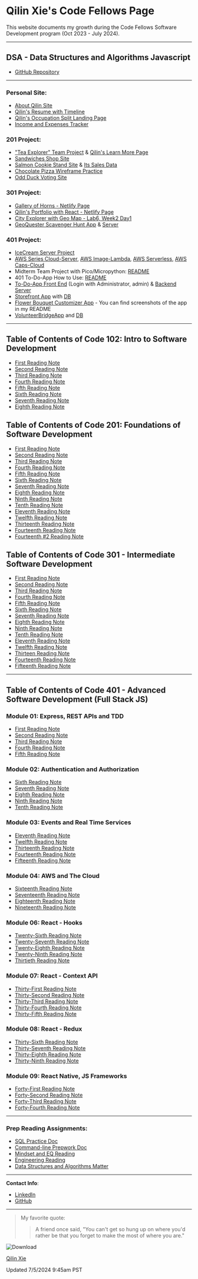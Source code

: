 # Qilin Xie's Code Fellows Page

This website documents my growth during the Code Fellows Software Development program (Oct 2023 - July 2024).

---

## DSA - Data Structures and Algorithms Javascript
- [GitHub Repository](https://github.com/QILINXIE02/data-structures-and-algorithms)

---

### Personal Site:
- [About Qilin Site](https://qilinxie02.github.io/About-Qilin-Site/index.html)
- [Qilin's Resume with Timeline](https://qilinxie02.github.io/resume-timeline/)
- [Qilin's Occupation Split Landing Page](https://qilinxie02.github.io/resume/)
- [Income and Expenses Tracker](https://qilinxie02.github.io/funnize/)

### 201 Project:
- ["Tea Explorer" Team Project](https://team-quicm.github.io/Tea-Explorer/teas.html) & [Qilin's Learn More Page](https://qilinxie02.github.io/learnmore-tea/index.html)
- [Sandwiches Shop Site](https://qilinxie02.github.io/lab5new/cookieshopmaterials/index.html)
- [Salmon Cookie Stand Site](https://qilinxie02.github.io/cookie-stand/index.html) & [Its Sales Data](https://qilinxie02.github.io/cookie-stand/sales.html)
- [Chocolate Pizza Wireframe Practice](https://qilinxie02.github.io/Chocolate-Pizza/)
- [Odd Duck Voting Site](https://qilinxie02.github.io/odd-duck/index.html)

### 301 Project:
- [Gallery of Horns - Netlify Page](https://main--qilin-qallery-of-horns.netlify.app/)
- [Qilin's Portfolio with React - Netlify Page](https://main--qilin-react-portfolio.netlify.app/)
- [City Explorer with Geo Map - Lab6, Week2 Day1](https://city-explorer-class6.netlify.app/)
- [GeoQuester Scavenger Hunt App](https://main--geo-quester.netlify.app/) & [Server](https://backend-qdhy.onrender.com/lists)

### 401 Project:
- [IceCream Server Project](https://github.com/QILINXIE02/API-Auth-server)
- [AWS Series Cloud-Server](https://github.com/QILINXIE02/cloud-server), [AWS Image-Lambda](https://github.com/QILINXIE02/image-lambda), [AWS Serverless](https://github.com/QILINXIE02/serverless-api), [AWS Caps-Cloud](https://github.com/QILINXIE02/caps-cloud)
- Midterm Team Project with Pico/Micropython: [README](https://github.com/QEA-Javascript/AmbientWeather)
- 401 To-Do-App How to Use: [README](https://github.com/QILINXIE02/todo-app/blob/main/README.md)
- [To-Do-App Front End](https://qilin-todo.netlify.app/) (Login with Administrator, admin) & [Backend Server](https://auth-api-todo.onrender.com/api/v1/todos)
- [Storefront App](https://main--qilin-storefront.netlify.app/) with [DB](https://api-js401.herokuapp.com/api/v1/products/)
- [Flower Bouquet Customizer App](https://github.com/QILINXIE02/Flower-app) - You can find screenshots of the app in my README
- [VolunteerBridgeApp](https://github.com/TechSpark-Solutions/VolunteerBridgeApp) and [DB](https://volunteerbridge-authapi.onrender.com)

---

## Table of Contents of Code 102: Intro to Software Development
- [First Reading Note](102/class1.md)
- [Second Reading Note](102/class2.md)
- [Third Reading Note](102/class3.md)
- [Fourth Reading Note](102/class4.md)
- [Fifth Reading Note](102/class5.md)
- [Sixth Reading Note](102/class6.md)
- [Seventh Reading Note](102/class7.md)
- [Eighth Reading Note](102/class8.md)

## Table of Contents of Code 201: Foundations of Software Development
- [First Reading Note](201/class1.md)
- [Second Reading Note](201/class2.md)
- [Third Reading Note](201/class3.md)
- [Fourth Reading Note](201/class4.md)
- [Fifth Reading Note](201/class5.md)
- [Sixth Reading Note](201/class6.md)
- [Seventh Reading Note](201/class7.md)
- [Eighth Reading Note](201/class8.md)
- [Ninth Reading Note](201/class9.md)
- [Tenth Reading Note](201/class10.md)
- [Eleventh Reading Note](201/class11.md)
- [Twelfth Reading Note](201/class12.md)
- [Thirteenth Reading Note](201/class13.md)
- [Fourteenth Reading Note](201/class14.md)
- [Fourteenth #2 Reading Note](201/Class14:Psychological-Safety.md)

## Table of Contents of Code 301 - Intermediate Software Development
- [First Reading Note](301/class1.md)
- [Second Reading Note](301/class2.md)
- [Third Reading Note](301/class3.md)
- [Fourth Reading Note](301/class4.md)
- [Fifth Reading Note](301/class5.md)
- [Sixth Reading Note](301/class6.md)
- [Seventh Reading Note](301/class7.md)
- [Eighth Reading Note](301/class8.md)
- [Ninth Reading Note](301/class9.md)
- [Tenth Reading Note](301/class10.md)
- [Eleventh Reading Note](301/class11.md)
- [Twelfth Reading Note](301/class12.md)
- [Thirteen Reading Note](301/class13.md)
- [Fourteenth Reading Note](301/class14.md)
- [Fifteenth Reading Note](301/class15.md)

---

## Table of Contents of Code 401 - Advanced Software Development (Full Stack JS)
### Module 01: Express, REST APIs and TDD
- [First Reading Note](401/class1.md)
- [Second Reading Note](401/class2.md)
- [Third Reading Note](401/class3.md)
- [Fourth Reading Note](401/class4.md)
- [Fifth Reading Note](401/class5.md)

### Module 02: Authentication and Authorization
- [Sixth Reading Note](401/class6.md)
- [Seventh Reading Note](401/class7.md)
- [Eighth Reading Note](401/class8.md)
- [Ninth Reading Note](401/class9.md)
- [Tenth Reading Note](401/class10.md)

### Module 03: Events and Real Time Services
- [Eleventh Reading Note](401/class11.md)
- [Twelfth Reading Note](401/class12.md)
- [Thirteenth Reading Note](401/class13.md)
- [Fourteenth Reading Note](401/class14.md)
- [Fifteenth Reading Note](401/class15.md)

### Module 04: AWS and The Cloud
- [Sixteenth Reading Note](401/class16.md)
- [Seventeenth Reading Note](401/class17.md)
- [Eighteenth Reading Note](401/class18.md)
- [Nineteenth Reading Note](401/class19.md)

### Module 06: React - Hooks
- [Twenty-Sixth Reading Note](401/class26.md)
- [Twenty-Seventh Reading Note](401/class27.md)
- [Twenty-Eighth Reading Note](401/class28.md)
- [Twenty-Ninth Reading Note](401/class29.md)
- [Thirtieth Reading Note](401/class30.md)

### Module 07: React - Context API
- [Thirty-First Reading Note](401/class31.md)
- [Thirty-Second Reading Note](401/class32.md)
- [Thirty-Third Reading Note](401/class33.md)
- [Thirty-Fourth Reading Note](401/class34.md)
- [Thirty-Fifth Reading Note](401/class35.md)

### Module 08: React - Redux
- [Thirty-Sixth Reading Note](401/class36.md)
- [Thirty-Seventh Reading Note](401/class37.md)
- [Thirty-Eighth Reading Note](401/class38.md)
- [Thirty-Ninth Reading Note](401/class39.md)

### Module 09: React Native, JS Frameworks
- [Forty-First Reading Note](401/class41.md)
- [Forty-Second Reading Note](401/class42.md)
- [Forty-Third Reading Note](401/class43.md)
- [Forty-Fourth Reading Note](401/class44.md)

---

### Prep Reading Assignments:
- [SQL Practice Doc](401/SQL.md)
- [Command-line Prepwork Doc](401/Command-line-prepwork.md)
- [Mindset and EQ Reading](401/mindset.md)
- [Engineering Reading](401/Engineering.md)
- [Data Structures and Algorithms Matter](401/Data.md)

---

**Contact Info**:
- [LinkedIn](https://www.linkedin.com/in/qilinxie/)
- [GitHub](https://github.com/QILINXIE02)

---

> My favorite quote:
>> A friend once said, "You can't get so hung up on where you'd rather be that you forget to make the most of where you are."

![Download](https://github.com/QILINXIE02/reading-notes/assets/146989043/07563cda-a303-49fa-91a5-070164db4af6)

<div class="badge-base LI-profile-badge" data-locale="en_US" data-size="medium" data-theme="light" data-type="VERTICAL" data-vanity="qilinxie" data-version="v1"><a class="badge-base__link LI-simple-link" href="https://www.linkedin.com/in/qilinxie?trk=profile-badge">Qilin Xie</a></div>

Updated 7/5/2024 9:45am PST

